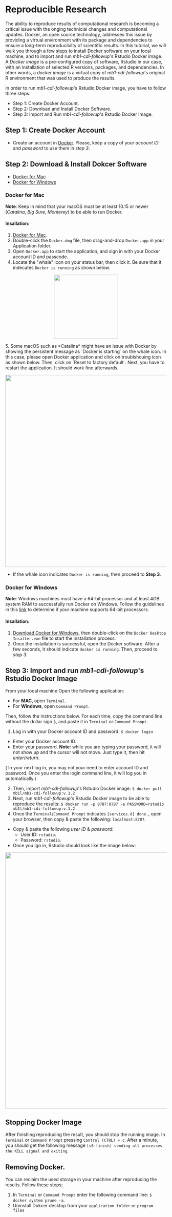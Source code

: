 # Reproducible Research
The ability to reproduce results of computational research is becoming a critical issue with the onging technicial changes and computational updates. Docker, an open source technology, addresses this issue  by providing a virtual environment with its package and dependencies to ensure a long-term reproducibilty of scientific results. In this tutorial, we will walk you through a few steps to install Docker software on your local machine, and to import and run *mb1-cdi-followup*'s Rstudio Docker image.  A *Docker image* is a pre-configured copy of software, Rstudio in our case, with an installation of selected R versions, packages, and dependencies. In other words, a *docker image* is a virtual copy of *mb1-cdi-followup*'s original R environment that was used to produce the results. 

In order to run *mb1-cdi-followup*'s Rstudio Docker image, you have to follow three steps.
- Step 1: Create Docker Account.
- Step 2: Download and Install Docker Software.
- Step 3: Import and Run *mb1-cdi-followup*'s Rstudio Docker Image.


## Step 1: Create Docker Account
- Create an account in [Docker](https://hub.docker.com/). Please, keep a copy of your *account ID* and *password* to use them in *step 3*.

## Step 2: Download & Install Dokcer Software
- [Docker for Mac](#docker-for-mac)
- [Docker for Windows](#docker-for-windows)


### Docker for Mac
**Note**: Keep in mind that your macOS must be at least 10.15 or newer (*Catalina*, *Big Sure*, *Monterey*)  to be able to run Docker.

#### Insallation: 
1. [Docker for Mac](https://desktop.docker.com/mac/main/amd64/Docker.dmg?utm_source=docker&utm_medium=webreferral&utm_campaign=docs-driven-download-mac-amd64).
2. Double-click the `Docker.dmg` file, then drag-and-drop `Docker.app` in your Application folder.
3. Open `Docker.app` to start the application, and sign in  with your Docker account ID and passcode.
4. Locate the "whale" icon on your status bar, then click it. Be sure that it indecates `Docker is running` as shown below.

<p align="center">
  <img width="200" src="https://user-images.githubusercontent.com/47132064/184414404-529568c9-f577-4787-a372-e8e14431b896.png">
</p>
5. Some macOS such as *Catalina*  might have an issue with Docker by showing the persistent message as `Docker is starting` on the whale icon. In this case, please open Docker application and click on troublshouing icon as shown below. Then, click on `Reset to factory default`. Next, you have to restart the application. It should work fine afterwards.

<p align="center">
  <img width="600" src="https://user-images.githubusercontent.com/47132064/184058430-5f7c6af4-deeb-4d92-9be3-07efd9ea9174.jpg">
</p>

- If the whale icon indicates `Docker is running`, then proceed to **Step 3**.

### Docker for Windows
**Note**: Windows machines must have a 64-bit processor and at least 4GB system RAM to successfully run Docker on Windows. Follow the guidelines in this [link](https://support.microsoft.com/en-gb/topic/determine-whether-your-computer-is-running-a-32-bit-version-or-64-bit-version-of-the-windows-operating-system-1b03ca69-ac5e-4b04-827b-c0c47145944b) to determine if your machine supports 64-bit processors.
#### Insallation: 

1. [Download Docker for Windows](https://desktop.docker.com/win/main/amd64/Docker%20Desktop%20Installer.exe), then double-click on the `Docker Desktop Insaller.exe` file to start the installation process.
2. Once the installation is successful, open the Docker software. After a few seconds, it should indicate `docker is running`.  Then, proceed to *step 3*.



## Step 3: Import and run *mb1-cdi-followup*'s Rstudio Docker Image
From your local machine Open the following application:
  - For **MAC**, open `Terminal`.
  - For **Windows**, open `Command Prompt`.
  
Then, follow the instructions below. For each time, copy the command line without the dollar sign `$`, and paste it in `Terminal` or `Command Prompt`.
1. Log in with your Docker account ID and password: `$ docker login`
  - Enter your Docker account ID.
  - Enter your password. **Note**:  while you are typing your password, it will not show up and the cursor will not move. Just type it, then hit *enter*/*return*.
  
  ( In your next log in, you may not your need to enter account ID and password. Once you enter the login command line, it will log you in automatically.)
  
2. Then, import *mb1-cdi-followup*'s Rstudio Docker image: `$ docker pull mb1l/mb1-cdi-followup:v.1.2`
3. Next, run *mb1-cdi-followup*'s Rstudio Docker image to be able to reproduce the results: `$ docker run -p 8787:8787 -e PASSWORD=rstudio mb1l/mb1-cdi-followup:v.1.2`
4. Once the `Terminal`/`Command Prompt` indicates `[services.d] done.`, open your browser, then copy & paste the following: `localhost:8787`.

- Copy & paste the following *user ID* & *password*:
  - User ID: `rstudio`.
  - Password: `rstudio`.
- Once you lgo in, Rstudio should look like the image below:
<p align="center">
  <img width="800" src="https://user-images.githubusercontent.com/47132064/184929809-4888c209-e074-4446-be25-e06b1ce75487.jpg">
</p>


## Stopping Docker Image

After finishing reproducing the result, you should stop the running image. In  `Terminal` or `Command Prompt` pressing `Control (CTRL) + c`. After a minute, you should get the following message `[s6-finish] sending all processes the KILL signal and exiting`.

## Removing Docker.

You can reclaim the used storage in your machine after reproducing the results. Follow these steps:
1. In  `Terminal` or `Command Prompt` enter the following command line: `$ docker system prune -a`.
2. Uninstall Dokcer desktop from your `application folder` or `program files`

